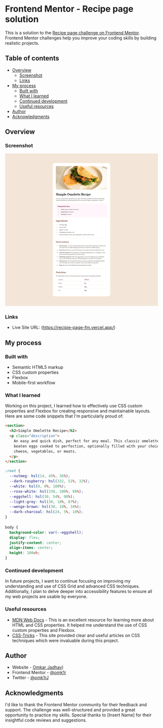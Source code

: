 # Frontend Mentor - Recipe page solution

This is a solution to the [Recipe page challenge on Frontend Mentor](https://www.frontendmentor.io/challenges/recipe-page-KiTsR8QQKm). Frontend Mentor challenges help you improve your coding skills by building realistic projects.

## Table of contents

- [Overview](#overview)
  - [Screenshot](#screenshot)
  - [Links](#links)
- [My process](#my-process)
  - [Built with](#built-with)
  - [What I learned](#what-i-learned)
  - [Continued development](#continued-development)
  - [Useful resources](#useful-resources)
- [Author](#author)
- [Acknowledgments](#acknowledgments)

## Overview

### Screenshot

![](./screenshot.png)

### Links

- Live Site URL: (https://recipie-page-fm.vercel.app/)

## My process

### Built with

- Semantic HTML5 markup
- CSS custom properties
- Flexbox
- Mobile-first workflow

### What I learned

Working on this project, I learned how to effectively use CSS custom properties and Flexbox for creating responsive and maintainable layouts. Here are some code snippets that I'm particularly proud of:

```html
<section>
  <h2>Simple Omelette Recipe</h2>
  <p class="description">
    An easy and quick dish, perfect for any meal. This classic omelette combines
    beaten eggs cooked to perfection, optionally filled with your choice of
    cheese, vegetables, or meats.
  </p>
</section>
```

```css
:root {
  --nutmeg: hsl(14, 45%, 36%);
  --dark-raspberry: hsl(332, 51%, 32%);
  --white: hsl(0, 0%, 100%);
  --rose-white: hsl(330, 100%, 98%);
  --eggshell: hsl(30, 54%, 90%);
  --light-grey: hsl(30, 18%, 87%);
  --wenge-brown: hsl(30, 10%, 34%);
  --dark-charcoal: hsl(24, 5%, 18%);
}

body {
  background-color: var(--eggshell);
  display: flex;
  justify-content: center;
  align-items: center;
  height: 100vh;
}
```

### Continued development

In future projects, I want to continue focusing on improving my understanding and use of CSS Grid and advanced CSS techniques. Additionally, I plan to delve deeper into accessibility features to ensure all my web projects are usable by everyone.

### Useful resources

- [MDN Web Docs](https://developer.mozilla.org/) - This is an excellent resource for learning more about HTML and CSS properties. It helped me understand the use of CSS custom properties and Flexbox.
- [CSS-Tricks](https://css-tricks.com/) - This site provided clear and useful articles on CSS techniques which were invaluable during this project.

## Author

- Website - [Omkar Jadhav](https://github.com/omk1r))
- Frontend Mentor - [@omk1r](https://www.frontendmentor.io/profile/omk1r)
- Twitter - [@omk1rJ](https://www.twitter.com/omk1rJ)

## Acknowledgments

I'd like to thank the Frontend Mentor community for their feedback and support. The challenge was well-structured and provided a great opportunity to practice my skills. Special thanks to [Insert Name] for their insightful code reviews and suggestions.
